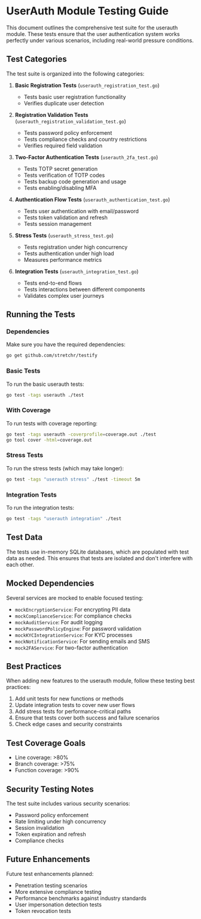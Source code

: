 # UserAuth Module Testing Guide

This document outlines the comprehensive test suite for the userauth module. These tests ensure that the user authentication system works perfectly under various scenarios, including real-world pressure conditions.

## Test Categories

The test suite is organized into the following categories:

1. **Basic Registration Tests** (`userauth_registration_test.go`)
   - Tests basic user registration functionality
   - Verifies duplicate user detection

2. **Registration Validation Tests** (`userauth_registration_validation_test.go`)
   - Tests password policy enforcement
   - Tests compliance checks and country restrictions
   - Verifies required field validation

3. **Two-Factor Authentication Tests** (`userauth_2fa_test.go`)
   - Tests TOTP secret generation
   - Tests verification of TOTP codes
   - Tests backup code generation and usage
   - Tests enabling/disabling MFA

4. **Authentication Flow Tests** (`userauth_authentication_test.go`)
   - Tests user authentication with email/password
   - Tests token validation and refresh
   - Tests session management

5. **Stress Tests** (`userauth_stress_test.go`)
   - Tests registration under high concurrency
   - Tests authentication under high load
   - Measures performance metrics

6. **Integration Tests** (`userauth_integration_test.go`)
   - Tests end-to-end flows
   - Tests interactions between different components
   - Validates complex user journeys

## Running the Tests

### Dependencies

Make sure you have the required dependencies:

```bash
go get github.com/stretchr/testify
```

### Basic Tests

To run the basic userauth tests:

```bash
go test -tags userauth ./test
```

### With Coverage

To run tests with coverage reporting:

```bash
go test -tags userauth -coverprofile=coverage.out ./test
go tool cover -html=coverage.out
```

### Stress Tests

To run the stress tests (which may take longer):

```bash
go test -tags "userauth stress" ./test -timeout 5m
```

### Integration Tests

To run the integration tests:

```bash
go test -tags "userauth integration" ./test
```

## Test Data

The tests use in-memory SQLite databases, which are populated with test data as needed. This ensures that tests are isolated and don't interfere with each other.

## Mocked Dependencies

Several services are mocked to enable focused testing:

- `mockEncryptionService`: For encrypting PII data
- `mockComplianceService`: For compliance checks
- `mockAuditService`: For audit logging
- `mockPasswordPolicyEngine`: For password validation
- `mockKYCIntegrationService`: For KYC processes
- `mockNotificationService`: For sending emails and SMS
- `mock2FAService`: For two-factor authentication

## Best Practices

When adding new features to the userauth module, follow these testing best practices:

1. Add unit tests for new functions or methods
2. Update integration tests to cover new user flows
3. Add stress tests for performance-critical paths
4. Ensure that tests cover both success and failure scenarios
5. Check edge cases and security constraints

## Test Coverage Goals

- Line coverage: >80%
- Branch coverage: >75%
- Function coverage: >90%

## Security Testing Notes

The test suite includes various security scenarios:

- Password policy enforcement
- Rate limiting under high concurrency
- Session invalidation
- Token expiration and refresh
- Compliance checks

## Future Enhancements

Future test enhancements planned:

- Penetration testing scenarios
- More extensive compliance testing
- Performance benchmarks against industry standards
- User impersonation detection tests
- Token revocation tests
